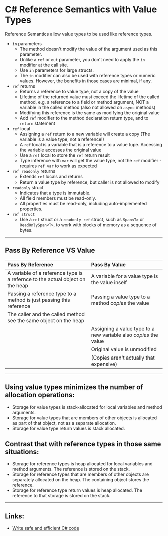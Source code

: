 # C# Reference Semantics with Value Types
Reference Semantics allow value types to be used like reference types.

* `in` parameters
  - The method doesn't modify the value of the argument used as this parameter.
  - Unlike a `ref` or `out` parameter, you don't need to apply the `in` modifier at the call site.
  - Use `in` parameters for large structs.  
  - The `in` modifier can also be used with reference types or numeric values. However, the benefits in those cases are minimal, if any.
* `ref` returns
  - Returns a reference to value type, not a copy of the value
  - Lifetime of the returned value must exceed the lifetime of the called method, e.g. a reference to a field or method argument, NOT a variable in the called method (also not allowed on `async` methods)
  - Modifying this reference is the same as modifying the original value
  - Add `ref` modifier to the method declaration return type, and to `return` statement
* `ref` local  
  - Assigning a `ref` return to a new variable will create a copy (The variable is a value type, not a reference!)
  - A `ref` local is a variable that is a reference to a value tupe. Accessing the variable accesses the original value
  - Use a `ref` local to store the `ref` return result
  - Type inference with `var` will get the value type, not the `ref` modifier - requires `ref var` to work as expected
* `ref readonly` returns
  - Extends `ref` locals and returns
  - Return a value type by reference, but caller is not allowed to modify  
* `readonly` struct
  - Indicates that a type is immutable.
  - All field members must be read-only.
  - All properties must be read-only, including auto-implemented properties.  
* `ref struct`
  - Use a `ref` struct or a `readonly ref` struct, such as `Span<T>` or `ReadOnlySpan<T>`, to work with blocks of memory as a sequence of bytes.
--- 
## Pass By Reference VS Value

| Pass By Reference | Pass By Value |
|:---|:---|
| A variable of a reference type is a refernce to the actual object on the heap | A variable for a value type is the value inself |
| Passing a reference type to a method is just passing this reference | Passing a value type to a method _copies_ the value |
| The caller and the called method see the same object on the heap |  |
|  | Assigning a value type to a new variable also _copies_ the value |
|  | Original value is unmodified |
|  | (Copies aren't actually that expensive) |

---
## Using value types minimizes the number of allocation operations:
*  Storage for value types is stack-allocated for local variables and method arguments.
*  Storage for value types that are members of other objects is allocated as part of that object, not as a separate allocation.
*  Storage for value type return values is stack allocated.

## Contrast that with reference types in those same situations:
* Storage for reference types is heap allocated for local variables and method arguments. The reference is stored on the stack.
* Storage for reference types that are members of other objects are separately allocated on the heap. The containing object stores the reference.
* Storage for reference type return values is heap allocated. The reference to that storage is stored on the stack.
---
## Links:
* [Write safe and efficient C# code](https://learn.microsoft.com/en-us/dotnet/csharp/write-safe-efficient-code)
